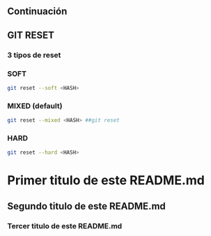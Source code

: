 ## Continuación

## GIT RESET

### 3 tipos de reset

### SOFT

```sh
git reset --soft <HASH>
```

### MIXED (default)

```sh
git reset --mixed <HASH> ##git reset
```

### HARD
```sh
git reset --hard <HASH>  
```

# Primer titulo de este README.md 
## Segundo titulo de este README.md
### Tercer titulo de este README.md